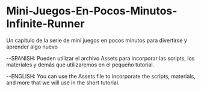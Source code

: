 # Mini-Juegos-En-Pocos-Minutos-Infinite-Runner
Un capítulo de la serie de mini juegos en pocos minutos para divertirse y aprender algo nuevo

--SPANISH: 
Pueden utilizar el archivo Assets para incorporar las scripts, los materiales y demás que utilizaremos en el pequeño tutorial.  

--ENGLISH: 
You can use the Assets file to incorporate the scripts, materials, and more that we will use in the short tutorial.
